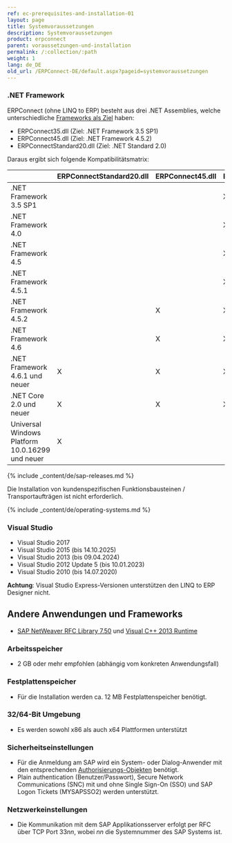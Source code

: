 ```yaml
---
ref: ec-prerequisites-and-installation-01
layout: page
title: Systemvoraussetzungen
description: Systemvoraussetzungen
product: erpconnect
parent: voraussetzungen-und-installation
permalink: /:collection/:path
weight: 1
lang: de_DE
old_url: /ERPConnect-DE/default.aspx?pageid=systemvoraussetzungen
---
```


### .NET Framework

ERPConnect (ohne LINQ to ERP) besteht aus drei .NET Assemblies, welche unterschiedliche [Frameworks als Ziel](https://docs.microsoft.com/de-DE/dotnet/standard/frameworks) haben:
-	ERPConnect35.dll (Ziel: .NET Framework 3.5 SP1)
-	ERPConnect45.dll (Ziel: .NET Framework 4.5.2)
-	ERPConnectStandard20.dll (Ziel: .NET Standard 2.0)

Daraus ergibt sich folgende Kompatibilitätsmatrix:

| |	ERPConnectStandard20.dll	| ERPConnect45.dll	| ERPConnect35.dll|
|:------|:------|:------ |:------ |
|.NET Framework 3.5 SP1	| | |	X|
|.NET Framework 4.0     | | |	X |
|.NET Framework 4.5	    | | |	X |
|.NET Framework 4.5.1	  | | |	X |
|.NET Framework 4.5.2 	 | | X	| X |
|.NET Framework 4.6	    | |	X |	X |
|.NET Framework 4.6.1 und neuer |	X	| X |	X |
|.NET Core 2.0 und neuer | X |	X	| X |
|Universal Windows Platform 10.0.16299 und neuer	| X | | |	 	 

{% include _content/de/sap-releases.md %}

Die Installation von kundenspezifischen Funktionsbausteinen / Transportaufträgen ist nicht erforderlich. 

{% include _content/de/operating-systems.md %}

### Visual Studio

- Visual Studio 2017
- Visual Studio 2015 (bis 14.10.2025)
- Visual Studio 2013 (bis 09.04.2024)
- Visual Studio 2012 Update 5 (bis 10.01.2023)
- Visual Studio 2010 (bis 14.07.2020)

**Achtung**: Visual Studio Express-Versionen unterstützen den LINQ to ERP Designer nicht.

## Andere Anwendungen und Frameworks

- [SAP NetWeaver RFC Library 7.50](https://launchpad.support.sap.com/#/notes/2573790) und [Visual C++ 2013 Runtime](https://www.microsoft.com/de-DE/download/details.aspx?id=40784)

### Arbeitsspeicher
 	
- 2 GB oder mehr empfohlen (abhängig vom konkreten Anwendungsfall)

### Festplattenspeicher
 	
- Für die Installation werden ca. 12 MB Festplattenspeicher benötigt.

### 32/64-Bit Umgebung
 	
- Es werden sowohl x86 als auch x64 Plattformen unterstützt

### Sicherheitseinstellungen
 	
- Für die Anmeldung am SAP wird ein System- oder Dialog-Anwender mit den entsprechenden [Authorisierungs-Objekten](https://kb.theobald-software.com/sap/authority-objects-sap-user-rights) benötigt.
- Plain authentication (Benutzer/Passwort), Secure Network Communications (SNC) mit und ohne Single Sign-On (SSO) und SAP Logon Tickets (MYSAPSSO2) werden unterstützt.

### Netzwerkeinstellungen
 	
- Die Kommunikation mit dem SAP Applikationsserver erfolgt per RFC über TCP Port 33*nn*, wobei *nn* die Systemnummer des SAP Systems ist.



